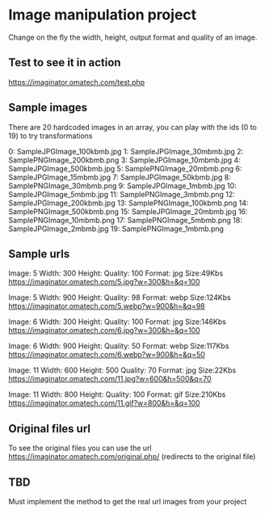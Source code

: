 # Image manipulation project

Change on the fly the width, height, output format and quality of an image.

## Test to see it in action

https://imaginator.omatech.com/test.php

## Sample images

There are 20 hardcoded images in an array, you can play with the ids (0 to 19) to try transformations

0: SampleJPGImage_100kbmb.jpg
1: SampleJPGImage_30mbmb.jpg
2: SamplePNGImage_200kbmb.png
3: SampleJPGImage_10mbmb.jpg
4: SampleJPGImage_500kbmb.jpg
5: SamplePNGImage_20mbmb.png
6: SampleJPGImage_15mbmb.jpg
7: SampleJPGImage_50kbmb.jpg
8: SamplePNGImage_30mbmb.png
9: SampleJPGImage_1mbmb.jpg
10: SampleJPGImage_5mbmb.jpg
11: SamplePNGImage_3mbmb.png
12: SampleJPGImage_200kbmb.jpg
13: SamplePNGImage_100kbmb.png
14: SamplePNGImage_500kbmb.png
15: SampleJPGImage_20mbmb.jpg
16: SamplePNGImage_10mbmb.png
17: SamplePNGImage_5mbmb.png
18: SampleJPGImage_2mbmb.jpg
19: SamplePNGImage_1mbmb.png

## Sample urls

Image: 5 Width: 300 Height: Quality: 100 Format: jpg Size:49Kbs 
https://imaginator.omatech.com/5.jpg?w=300&h=&q=100 

Image: 5 Width: 900 Height: Quality: 98 Format: webp Size:124Kbs 
https://imaginator.omatech.com/5.webp?w=900&h=&q=98 

Image: 6 Width: 300 Height: Quality: 100 Format: jpg Size:146Kbs 
https://imaginator.omatech.com/6.jpg?w=300&h=&q=100 

Image: 6 Width: 900 Height: Quality: 50 Format: webp Size:117Kbs 
https://imaginator.omatech.com/6.webp?w=900&h=&q=50 

Image: 11 Width: 600 Height: 500 Quality: 70 Format: jpg Size:22Kbs 
https://imaginator.omatech.com/11.jpg?w=600&h=500&q=70 

Image: 11 Width: 800 Height: Quality: 100 Format: gif Size:210Kbs 
https://imaginator.omatech.com/11.gif?w=800&h=&q=100 

## Original files url

To see the original files you can use the url https://imaginator.omatech.com/original.php/<id> (redirects to the original file)

## TBD
Must implement the method to get the real url images from your project

